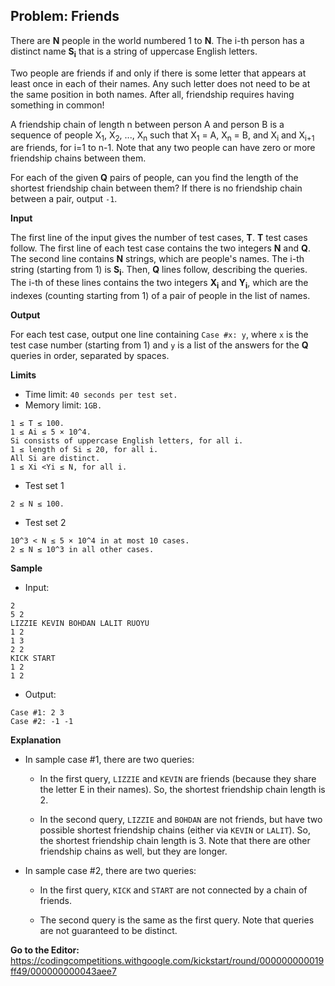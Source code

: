 ## Problem: Friends

There are **N** people in the world numbered 1 to **N**. The i-th person has a distinct name **S<sub>i</sub>** that is a string of uppercase English letters.

Two people are friends if and only if there is some letter that appears at least once in each of their names. Any such letter does not need to be at the same position in both names. After all, friendship requires having something in common!

A friendship chain of length n between person A and person B is a sequence of people X<sub>1</sub>, X<sub>2</sub>, ..., X<sub>n</sub> such that X<sub>1</sub> = A, X<sub>n</sub> = B, and X<sub>i</sub> and X<sub>i+1</sub> are friends, for i=1 to n-1. Note that any two people can have zero or more friendship chains between them.

For each of the given **Q** pairs of people, can you find the length of the shortest friendship chain between them? If there is no friendship chain between a pair, output `-1`.

**Input**

The first line of the input gives the number of test cases, **T**. **T** test cases follow. The first line of each test case contains the two integers **N** and **Q**. The second line contains **N** strings, which are people's names. The i-th string (starting from 1) is **S<sub>i</sub>**. Then, **Q** lines follow, describing the queries. The i-th of these lines contains the two integers **X<sub>i</sub>** and **Y<sub>i</sub>**, which are the indexes (counting starting from 1) of a pair of people in the list of names.

**Output**

For each test case, output one line containing `Case #x: y`, where `x` is the test case number (starting from 1) and `y` is a list of the answers for the **Q** queries in order, separated by spaces.

**Limits**

- Time limit: `40 seconds per test set.`
- Memory limit: `1GB.`
```
1 ≤ T ≤ 100.
1 ≤ Ai ≤ 5 × 10^4.
Si consists of uppercase English letters, for all i.
1 ≤ length of Si ≤ 20, for all i.
All Si are distinct.
1 ≤ Xi <Yi ≤ N, for all i.
```

- Test set 1
```
2 ≤ N ≤ 100.
```

- Test set 2
```
10^3 < N ≤ 5 × 10^4 in at most 10 cases.
2 ≤ N ≤ 10^3 in all other cases.
```

**Sample**

- Input:
```
2
5 2
LIZZIE KEVIN BOHDAN LALIT RUOYU
1 2
1 3
2 2
KICK START
1 2
1 2
```

- Output:
```
Case #1: 2 3
Case #2: -1 -1
```

**Explanation**

* In sample case #1, there are two queries:

    - In the first query, `LIZZIE` and `KEVIN` are friends (because they share the letter E in their names). So, the shortest friendship chain length is 2.

    - In the second query, `LIZZIE` and `BOHDAN` are not friends, but have two possible shortest friendship chains (either via `KEVIN` or `LALIT`). So, the shortest friendship chain length is 3. Note that there are other friendship chains as well, but they are longer.

* In sample case #2, there are two queries:

    - In the first query, `KICK` and `START` are not connected by a chain of friends.

    - The second query is the same as the first query. Note that queries are not guaranteed to be distinct.

**Go to the Editor:** <https://codingcompetitions.withgoogle.com/kickstart/round/000000000019ff49/000000000043aee7>